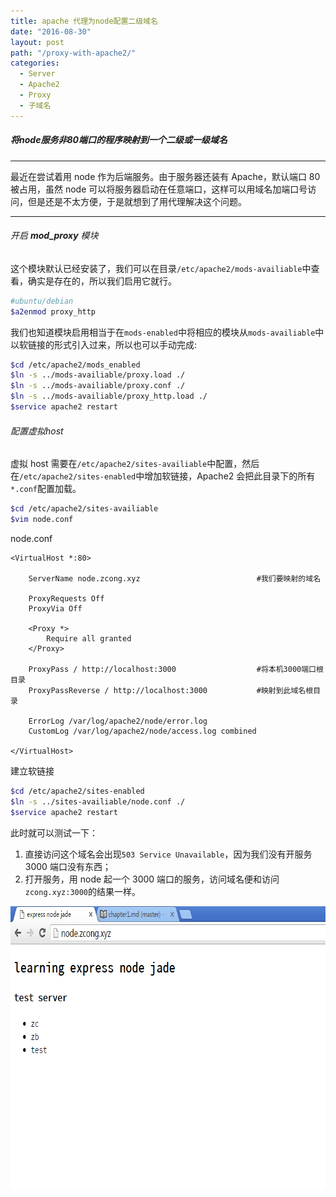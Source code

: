 ```yaml
---
title: apache 代理为node配置二级域名
date: "2016-08-30"
layout: post
path: "/proxy-with-apache2/"
categories:
  - Server
  - Apache2
  - Proxy
  - 子域名
---
```


##### 将node服务非80端口的程序映射到一个二级或一级域名

***

最近在尝试着用 node 作为后端服务。由于服务器还装有 Apache，默认端口 80 被占用，虽然 node 可以将服务器启动在任意端口，这样可以用域名加端口号访问，但是还是不太方便，于是就想到了用代理解决这个问题。

<!--more-->

***

###### 开启 **mod_proxy** 模块

这个模块默认已经安装了，我们可以在目录`/etc/apache2/mods-availiable`中查看，确实是存在的，所以我们启用它就行。
```sh
#ubuntu/debian
$a2enmod proxy_http
```
我们也知道模块启用相当于在`mods-enabled`中将相应的模块从`mods-availiable`中以软链接的形式引入过来，所以也可以手动完成:
```sh
$cd /etc/apache2/mods_enabled
$ln -s ../mods-availiable/proxy.load ./
$ln -s ../mods-availiable/proxy.conf ./
$ln -s ../mods-availiable/proxy_http.load ./
$service apache2 restart
```

###### 配置虚拟host

虚拟 host 需要在`/etc/apache2/sites-availiable`中配置，然后在`/etc/apache2/sites-enabled`中增加软链接，Apache2 会把此目录下的所有`*.conf`配置加载。

```sh
$cd /etc/apache2/sites-availiable
$vim node.conf
```
node.conf
```
<VirtualHost *:80>

	ServerName node.zcong.xyz                          #我们要映射的域名

	ProxyRequests Off
	ProxyVia Off

	<Proxy *>
	    Require all granted
	</Proxy>

	ProxyPass / http://localhost:3000                  #将本机3000端口根目录
	ProxyPassReverse / http://localhost:3000           #映射到此域名根目录

	ErrorLog /var/log/apache2/node/error.log
	CustomLog /var/log/apache2/node/access.log combined

</VirtualHost>
```
建立软链接
```sh
$cd /etc/apache2/sites-enabled
$ln -s ../sites-availiable/node.conf ./
$service apache2 restart
```

此时就可以测试一下：

1. 直接访问这个域名会出现`503 Service Unavailable`，因为我们没有开服务 3000 端口没有东西；
2. 打开服务，用 node 起一个 3000 端口的服务，访问域名便和访问`zcong.xyz:3000`的结果一样。

<img src="proxy.png" alt="proxy" width="746" height="452" />
